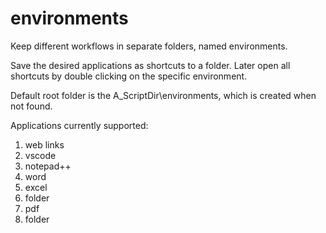 # environments

Keep different workflows in separate folders, named environments.

Save the desired applications as shortcuts to a folder.
Later open all shortcuts by double clicking on the specific environment.

Default root folder is the A_ScriptDir\environments, which is created when not found.

Applications currently supported:

1. web links
2. vscode
3. notepad++
4. word
5. excel
6. folder
7. pdf
8. folder
